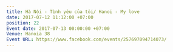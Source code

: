```yaml
---
title: Hà Nội - Tình yêu của tôi/ Hanoi - My love
date: 2017-07-12 11:12:00 +07:00
position: 22
Event date: 2017-07-13 00:00:00 +07:00
Venue: Hanoia 38
Event URL: https://www.facebook.com/events/257697094714073/
---
```



